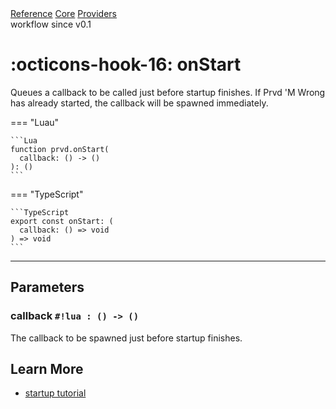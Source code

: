 <div class="pmwdoc-reference-breadcrumbs">
<a href="../../../">Reference</a>
<a href="../../">Core</a>
<a href="../">Providers</a>
</div>

<div class="pmwdoc-reference-tags">
<span class="pmwdoc-reference-highlight">workflow</span>
<span class="pmwdoc-reference-since">since v0.1</span>
</div>

# :octicons-hook-16: onStart

Queues a callback to be called just before startup finishes. If Prvd 'M Wrong has
already started, the callback will be spawned immediately.

=== "Luau"

    ```Lua
    function prvd.onStart(
      callback: () -> ()
    ): ()
    ```

=== "TypeScript"

    ```TypeScript
    export const onStart: (
      callback: () => void
    ) => void
    ```

---

## Parameters

### callback `#!lua : () -> ()`

The callback to be spawned just before startup finishes.

## Learn More

- [startup tutorial](../../../tutorials/fundamentals/startup.md)
